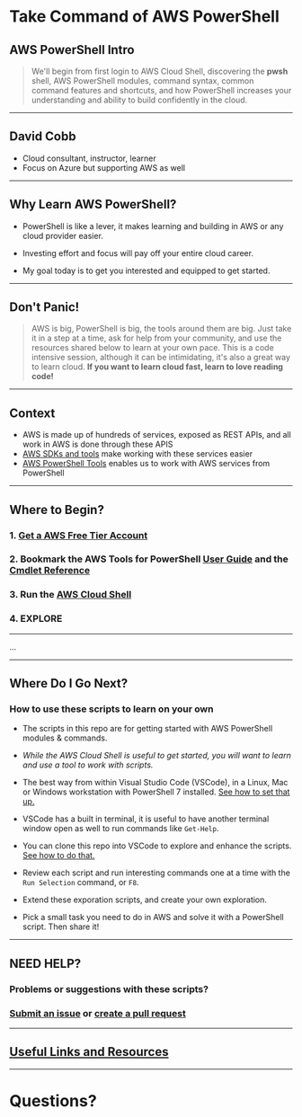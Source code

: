 # Take Command of AWS PowerShell
## AWS PowerShell Intro

>  We'll begin from first login to AWS Cloud Shell, discovering the **pwsh** shell, AWS PowerShell modules, command syntax, common command features and shortcuts, and how PowerShell increases your understanding and ability to build confidently in the cloud.

___

## David Cobb
- Cloud consultant, instructor, learner
- Focus on Azure but supporting AWS as well

___

## Why Learn AWS PowerShell?

- PowerShell is like a lever, it makes learning and building in AWS or any cloud provider easier.

- Investing effort and focus will pay off your entire cloud career.

- My goal today is to get you interested and equipped to get started.

___

## Don't Panic!
> AWS is big, PowerShell is big, the tools around them are big. Just take it in a step at a time, ask for help from your community, and use the resources shared below to learn at your own pace.
> This is a code intensive session, although it can be intimidating, it's also a great way to learn cloud.
> **If you want to learn cloud fast, learn to love reading code!**
___

## Context

- AWS is made up of hundreds of services, exposed as REST APIs, and all work in AWS is done through these APIS
- [AWS SDKs and tools](https://aws.amazon.com/getting-started/tools-sdks/) make working with these services easier
- [AWS PowerShell Tools](https://aws.amazon.com/powershell/) enables us to work with AWS services from PowerShell
___


## Where to Begin?

### 1. [Get a AWS Free Tier Account](https://aws.amazon.com/free/)

### 2. Bookmark the AWS Tools for PowerShell [User Guide](https://docs.aws.amazon.com/powershell/latest/userguide/) and the [Cmdlet Reference](https://docs.aws.amazon.com/powershell/latest/reference/index.html)

### 3. Run the [AWS Cloud Shell](https://docs.aws.amazon.com/cloudshell/latest/userguide/welcome.html)

### 4. EXPLORE

___

...

___
  
## Where Do I Go Next?

### How to use these scripts to learn on your own

- The scripts in this repo are for getting started with AWS PowerShell modules & commands.
  
- *While the AWS Cloud Shell is useful to get started, you will want to learn and use a tool to work with scripts.*

- The best way from within Visual Studio Code (VSCode), in a Linux, Mac or Windows workstation with PowerShell 7 installed. [See how to set that up.](https://www.youtube.com/watch?v=LJNdK0QrIo8&t=2s)

- VSCode has a built in terminal, it is useful to have another terminal window open as well to run commands like `Get-Help`.

- You can clone this repo into VSCode to explore and enhance the scripts. [See how to do that.](https://www.youtube.com/watch?v=pVQCJ6sY8AQ)
  
- Review each script and run interesting commands one at a time with the `Run Selection` command, or `F8`.

- Extend these exporation scripts, and create your own exploration.

- Pick a small task you need to do in AWS and solve it with a PowerShell script. Then share it!

___

## NEED HELP?

### Problems or suggestions with these scripts?

### [Submit an issue](./issues) or [create a pull request](./pulls)

___

## [Useful Links and Resources](./resources.md)


___


# Questions?

